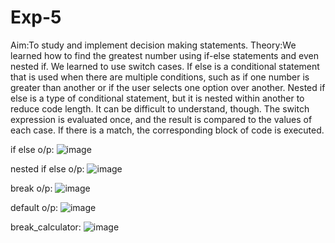 # Exp-5
Aim:To study and implement decision making statements.
Theory:We learned how to find the greatest number using if-else statements and even nested if. We learned to use switch cases. If else is a conditional statement that is used when there are multiple conditions, such as if one number is greater than another or if the user selects one option over another. Nested if else is a type of conditional statement, but it is nested within another to reduce code length. It can be difficult to understand, though. The switch expression is evaluated once, and the result is compared to the values of each case. If there is a match, the corresponding block of code is executed.


if else o/p:
![image](https://github.com/user-attachments/assets/a98c7aa9-4edc-4cd5-af62-77602c692421)

nested if else o/p:
![image](https://github.com/user-attachments/assets/2ba17975-b872-4b1f-a4b7-2807e07f690d)

break o/p:
![image](https://github.com/user-attachments/assets/a8142e16-4808-4585-9607-c62ff5c95f0a)


default o/p:
![image](https://github.com/user-attachments/assets/f616c5bc-16eb-45f6-9ad3-34df1b395e54)


break_calculator:
![image](https://github.com/user-attachments/assets/100308ff-e5d4-415e-a42e-71a91751784b)



